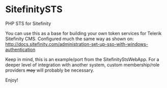 SitefinitySTS
=============

PHP STS for Sitefinity

You can use this as a base for building your own token services for Telerik Sitefinity CMS. Configured much the same way as shown on: http://docs.sitefinity.com/administration-set-up-sso-with-windows-authentication

Keep in mind, this is an example/port from the SitefinityStsWebApp. For a deeper level of integration with another system, custom membership/role providers ~~may~~ will probably be necessary.

Enjoy!
